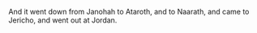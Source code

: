 And it went down from Janohah to Ataroth, and to Naarath, and came to Jericho, and went out at Jordan.
